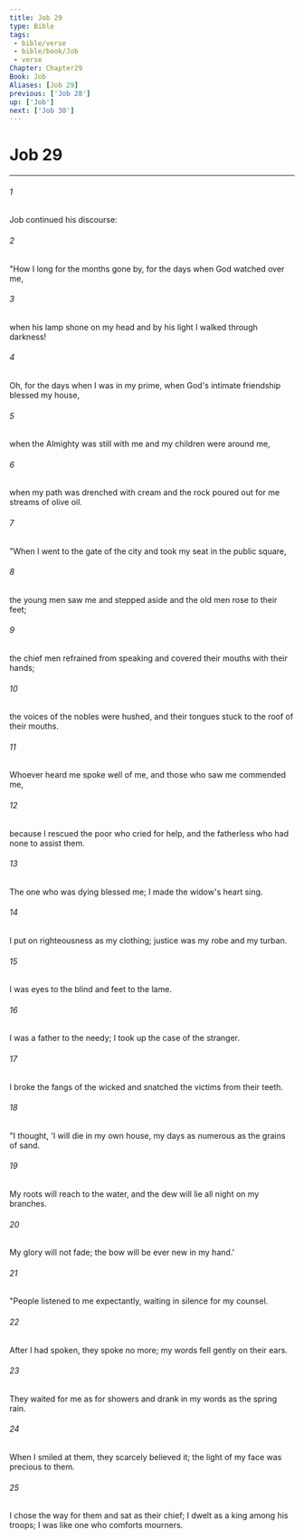 ```yaml
---
title: Job 29
type: Bible
tags:
 - bible/verse
 - bible/book/Job
 - verse
Chapter: Chapter29
Book: Job
Aliases: [Job 29]
previous: ['Job 28']
up: ['Job']
next: ['Job 30']
---
```

# Job 29

***


###### 1 
Job continued his discourse: 

###### 2 
"How I long for the months gone by, for the days when God watched over me, 

###### 3 
when his lamp shone on my head and by his light I walked through darkness! 

###### 4 
Oh, for the days when I was in my prime, when God's intimate friendship blessed my house, 

###### 5 
when the Almighty was still with me and my children were around me, 

###### 6 
when my path was drenched with cream and the rock poured out for me streams of olive oil. 

###### 7 
"When I went to the gate of the city and took my seat in the public square, 

###### 8 
the young men saw me and stepped aside and the old men rose to their feet; 

###### 9 
the chief men refrained from speaking and covered their mouths with their hands; 

###### 10 
the voices of the nobles were hushed, and their tongues stuck to the roof of their mouths. 

###### 11 
Whoever heard me spoke well of me, and those who saw me commended me, 

###### 12 
because I rescued the poor who cried for help, and the fatherless who had none to assist them. 

###### 13 
The one who was dying blessed me; I made the widow's heart sing. 

###### 14 
I put on righteousness as my clothing; justice was my robe and my turban. 

###### 15 
I was eyes to the blind and feet to the lame. 

###### 16 
I was a father to the needy; I took up the case of the stranger. 

###### 17 
I broke the fangs of the wicked and snatched the victims from their teeth. 

###### 18 
"I thought, 'I will die in my own house, my days as numerous as the grains of sand. 

###### 19 
My roots will reach to the water, and the dew will lie all night on my branches. 

###### 20 
My glory will not fade; the bow will be ever new in my hand.' 

###### 21 
"People listened to me expectantly, waiting in silence for my counsel. 

###### 22 
After I had spoken, they spoke no more; my words fell gently on their ears. 

###### 23 
They waited for me as for showers and drank in my words as the spring rain. 

###### 24 
When I smiled at them, they scarcely believed it; the light of my face was precious to them. 

###### 25 
I chose the way for them and sat as their chief; I dwelt as a king among his troops; I was like one who comforts mourners. 
